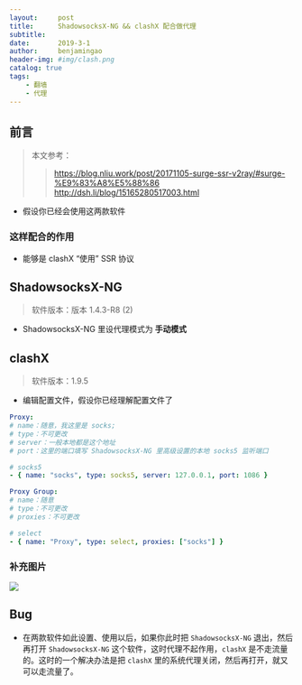 ```yaml
---
layout:     post
title:      ShadowsocksX-NG && clashX 配合做代理
subtitle:   
date:       2019-3-1
author:     benjamingao
header-img: #img/clash.png
catalog: true
tags:
    - 翻墙
    - 代理
---
```


## 前言

> 本文参考：
>> https://blog.nliu.work/post/20171105-surge-ssr-v2ray/#surge-%E9%83%A8%E5%88%86
>> http://dsh.li/blog/15165280517003.html

- 假设你已经会使用这两款软件

### 这样配合的作用

- 能够是 clashX “使用” SSR 协议

## ShadowsocksX-NG

> 软件版本：版本 1.4.3-R8 (2)

- ShadowsocksX-NG 里设代理模式为 **手动模式**

## clashX

> 软件版本：1.9.5

- 编辑配置文件，假设你已经理解配置文件了

```yaml
Proxy:
# name：随意，我这里是 socks;
# type：不可更改
# server：一般本地都是这个地址
# port：这里的端口填写 ShadowsocksX-NG 里高级设置的本地 socks5 监听端口

# socks5
- { name: "socks", type: socks5, server: 127.0.0.1, port: 1086 }

Proxy Group:
# name：随意
# type：不可更改
# proxies：不可更改

# select
- { name: "Proxy", type: select, proxies: ["socks"] }
```

### 补充图片

![](https://ws1.sinaimg.cn/large/005Fm2E0ly1g0nmvjyzzfj30dc03lt8y.jpg)

## Bug

- 在两款软件如此设置、使用以后，如果你此时把 `ShadowsocksX-NG` 退出，然后再打开 `ShadowsocksX-NG` 这个软件，这时代理不起作用，`clashX` 是不走流量的。这时的一个解决办法是把 `clashX` 里的系统代理关闭，然后再打开，就又可以走流量了。

